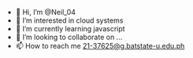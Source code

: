 - 👋 Hi, I’m @Neil_04
- 👀 I’m interested in cloud systems
- 🌱 I’m currently learning javascript
- 💞️ I’m looking to collaborate on ...
- 📫 How to reach me 21-37625@g.batstate-u.edu.ph

<!---
Neil0427/Neil0427 is a ✨ special ✨ repository because its `README.md` (this file) appears on your GitHub profile.
You can click the Preview link to take a look at your changes.
--->
